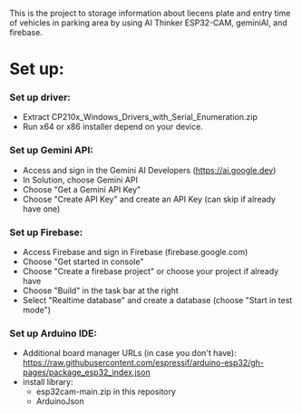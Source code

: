 This is the project to storage information about liecens plate and entry time of vehicles in parking area by using AI Thinker ESP32-CAM, geminiAI, and firebase.

# Set up:
### Set up driver:
- Extract CP210x_Windows_Drivers_with_Serial_Enumeration.zip
- Run x64 or x86 installer depend on your device.
### Set up Gemini API:
- Access and sign in the Gemini AI Developers (https://ai.google.dev)
- In Solution, choose Gemini API
- Choose "Get a Gemini API Key"
- Choose "Create API Key" and create an API Key (can skip if already have one)
### Set up Firebase:
- Access Firebase and sign in Firebase (firebase.google.com)
- Choose "Get started in console"
- Choose "Create a firebase project" or choose your project if already have
- Choose "Build" in the task bar at the right
- Select "Realtime database" and create a database (choose "Start in test mode")
### Set up Arduino IDE:
- Additional board manager URLs (in case you don't have): https://raw.githubusercontent.com/espressif/arduino-esp32/gh-pages/package_esp32_index.json
- install library:
  +  esp32cam-main.zip in this repository
  +  ArduinoJson




